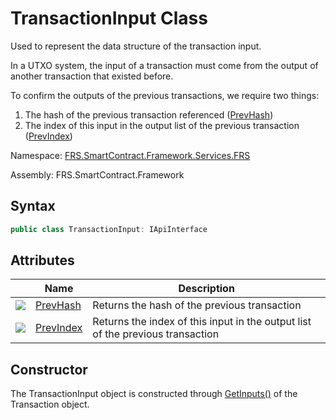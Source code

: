 # TransactionInput Class

Used to represent the data structure of the transaction input.

In a UTXO system, the input of a transaction must come from the output of another transaction that existed before. 

To confirm the outputs of the previous transactions, we require two things:

1.  The hash of the previous transaction referenced ([PrevHash](TransactionInput/PrevHash.md))
2.  The index of this input in the output list of the previous transaction ([PrevIndex](TransactionInput/PrevIndex.md))

Namespace: [FRS.SmartContract.Framework.Services.FRS](../FRS.md)

Assembly: FRS.SmartContract.Framework

## Syntax

```c#
public class TransactionInput: IApiInterface
```

## Attributes

| | Name | Description |
| ---------------------------------------- | ---------------------------------------- | ---------------------- |
| ![](https://i-msdn.sec.s-msft.com/dynimg/IC74937.jpeg) | [PrevHash](TransactionInput/PrevHash.md) | Returns the hash of the previous transaction            |
| ![](https://i-msdn.sec.s-msft.com/dynimg/IC74937.jpeg) | [PrevIndex](TransactionInput/PrevIndex.md) | Returns the index of this input in the output list of the previous transaction |

## Constructor

The TransactionInput object is constructed through [GetInputs()](Transaction/GetInputs.md) of the Transaction object.
